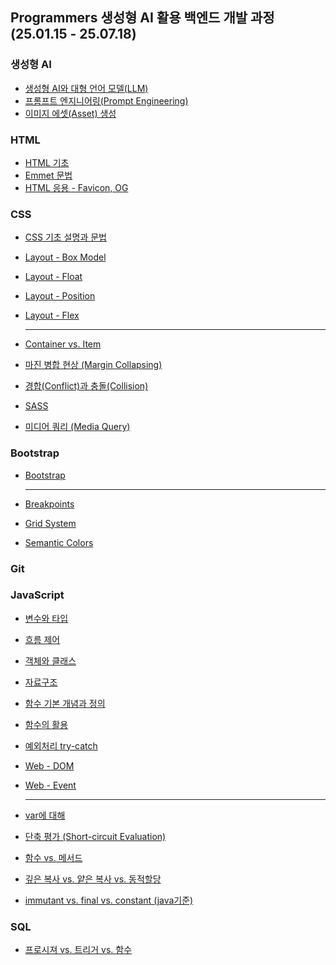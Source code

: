 ## Programmers 생성형 AI 활용 백엔드 개발 과정 (25.01.15 - 25.07.18)

### 생성형 AI

- [생성형 AI와 대형 언어 모델(LLM)](<./genAI/Generative%20AI%20and%20Large%20Language%20Models%20(LLMs).md>)
- [프롬프트 엔지니어링(Prompt Engineering)](./genAI/Prompt%20Engineering.md)
- [이미지 에셋(Asset) 생성](./genAI/image_asset.md)

### HTML

- [HTML 기초](./html/HTML%20기초.md)
- [Emmet 문법](./html/Emmet%20문법.md)
- [HTML 응용 - Favicon, OG](./html/HTML%20응용%20-%20Favicon,%20OG.md)

### CSS

- [CSS 기초 설명과 문법](./css/CSS%20기초%20설명과%20문법.md)
- [Layout - Box Model](./css/CSS%20-%20Box%20Model.md)
- [Layout - Float](./css/CSS%20-%20Layout%20-%20Float.md)
- [Layout - Position](./css/CSS%20-%20Layout%20-%20Position.md)
- [Layout - Flex](./css/CSS%20-%20Layout%20-%20Flex.md)

  ***

- [Container vs. Item](./css/CSS%20-%20Container%20vs.%20Item.md)
- [마진 병합 현상 (Margin Collapsing)](<./css/마진%20병합%20현상%20(Margin%20Collapsing).md>)
- [경합(Conflict)과 충돌(Collision)](<./css/CSS%20-%20경합(Conflict)과%20충돌(Collision).md>)
- [SASS](../terminology/SASS.md)
- [미디어 쿼리 (Media Query)](<../terminology/미디어%20쿼리%20(Media%20Queries).md>)

### Bootstrap

- [Bootstrap](./bootstrap/Bootstrap.md)

  ***

- [Breakpoints](./bootstrap/BootStrap%20-%20Breakpoints.md)
- [Grid System](./bootstrap/Bootstrap%20-%20Grid%20System.md)
- [Semantic Colors](./bootstrap/Bootstrap%20-%20Semantic%20Colors.md)

### Git

### JavaScript

- [변수와 타입](./javascript/JavaScript%20-%20변수와%20타입.md)
- [흐름 제어](./javascript/JavaScript%20-%20흐름%20제어.md)
- [객체와 클래스](./javascript/JavaScript%20-%20객체와%20클래스.md)
- [자료구조](./javascript/JavaScirpt%20-%20자료구조.md)
- [함수 기본 개념과 정의](./javascript/JavaScript%20-%20함수의%20기본%20개념과%20정의.md)
- [함수의 활용](./javascript/JavaScript%20-%20함수의%20활용.md)
- [예외처리 try-catch](./javascript/JavaScript%20-%20예외처리%20try...catch.md)
- [Web - DOM](./javascript/JavaScript%20-%20웹%20DOM.md)
- [Web - Event](./javascript/JavaScript%20-%20웹%20Event.md)

  ***

- [var에 대해](./javascript/JavaScript%20-%20var에%20대해서.md)
- [단축 평가 (Short-circuit Evaluation)](<./javascript/단축%20평가%20(Short-circuit%20Evaluation).md>)
- [함수 vs. 메서드](./javascript/함수%20vs.%20메서드.md)
- [깊은 복사 vs. 얕은 복사 vs. 동적할당](./javascript/깊은%20복사%20vs.%20얕은%20복사%20vs.%20동적할당.md)
- [immutant vs. final vs. constant (java기준)](./java/immutant%20vs.%20final%20vs.%20constant.md)

### SQL

- [프로시져 vs. 트리거 vs. 함수](./sql/SQL%20_%20프로시져%20vs.%20트리거%20vs.%20함수.md)
